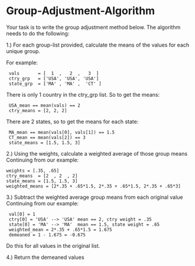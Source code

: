 # Group-Adjustment-Algorithm

Your task is to write the group adjustment method below. The algorithm needs to do the following:

1.) For each group-list provided, calculate the means of the values for each unique group.

   For example:
   
     vals       = [  1  ,   2  ,   3  ]
     ctry_grp   = ['USA', 'USA', 'USA']
     state_grp  = ['MA' , 'MA' ,  'CT' ]

   There is only 1 country in the ctry_grp list.  So to get the means:
   
     USA_mean == mean(vals) == 2
     ctry_means = [2, 2, 2]
     
   There are 2 states, so to get the means for each state:
   
     MA_mean == mean(vals[0], vals[1]) == 1.5
     CT_mean == mean(vals[2]) == 3
     state_means = [1.5, 1.5, 3]

2.) Using the weights, calculate a weighted average of those group means
   Continuing from our example:
   
    weights = [.35, .65]
    ctry_means  = [2  , 2  , 2]
    state_means = [1.5, 1.5, 3]
    weighted_means = [2*.35 + .65*1.5, 2*.35 + .65*1.5, 2*.35 + .65*3]

3.) Subtract the weighted average group means from each original value
   Continuing from our example:
   
     val[0] = 1
     ctry[0] = 'USA' --> 'USA' mean == 2, ctry weight = .35
     state[0] = 'MA' --> 'MA'  mean == 1.5, state weight = .65
     weighted_mean = 2*.35 + .65*1.5 = 1.675
     demeaned = 1 - 1.675 = -0.675
   
   Do this for all values in the original list.

4.) Return the demeaned values

